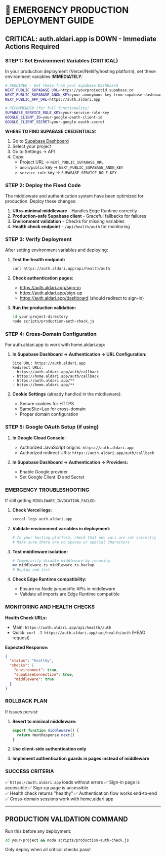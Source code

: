 # 🚨 EMERGENCY PRODUCTION DEPLOYMENT GUIDE

## CRITICAL: auth.aldari.app is DOWN - Immediate Actions Required

### **STEP 1: Set Environment Variables (CRITICAL)**

In your production deployment (Vercel/Netlify/hosting platform), set these environment variables **IMMEDIATELY**:

```bash
# REQUIRED - Get these from your Supabase Dashboard
NEXT_PUBLIC_SUPABASE_URL=https://yourprojectid.supabase.co
NEXT_PUBLIC_SUPABASE_ANON_KEY=your-anonymous-key-from-supabase-dashboard
NEXT_PUBLIC_APP_URL=https://auth.aldari.app

# RECOMMENDED (for full functionality)
SUPABASE_SERVICE_ROLE_KEY=your-service-role-key
GOOGLE_CLIENT_ID=your-google-oauth-client-id
GOOGLE_CLIENT_SECRET=your-google-oauth-secret
```

**WHERE TO FIND SUPABASE CREDENTIALS:**
1. Go to [Supabase Dashboard](https://app.supabase.com)
2. Select your project
3. Go to Settings → API
4. Copy:
   - Project URL → `NEXT_PUBLIC_SUPABASE_URL`
   - `anon/public` key → `NEXT_PUBLIC_SUPABASE_ANON_KEY`
   - `service_role` key → `SUPABASE_SERVICE_ROLE_KEY`

### **STEP 2: Deploy the Fixed Code**

The middleware and authentication system have been optimized for production. Deploy these changes:

1. **Ultra-minimal middleware** - Handles Edge Runtime correctly
2. **Production-safe Supabase client** - Graceful fallbacks for failures
3. **Environment validation** - Checks for missing variables
4. **Health check endpoint** - `/api/health/auth` for monitoring

### **STEP 3: Verify Deployment**

After setting environment variables and deploying:

1. **Test the health endpoint:**
   ```bash
   curl https://auth.aldari.app/api/health/auth
   ```

2. **Check authentication pages:**
   - https://auth.aldari.app/sign-in
   - https://auth.aldari.app/sign-up
   - https://auth.aldari.app/dashboard (should redirect to sign-in)

3. **Run the production validation:**
   ```bash
   cd your-project-directory
   node scripts/production-auth-check.js
   ```

### **STEP 4: Cross-Domain Configuration**

For auth.aldari.app to work with home.aldari.app:

1. **In Supabase Dashboard → Authentication → URL Configuration:**
   ```
   Site URL: https://auth.aldari.app
   Redirect URLs:
   - https://auth.aldari.app/auth/callback
   - https://home.aldari.app/auth/callback
   - https://auth.aldari.app/**
   - https://home.aldari.app/**
   ```

2. **Cookie Settings** (already handled in the middleware):
   - Secure cookies for HTTPS
   - SameSite=Lax for cross-domain
   - Proper domain configuration

### **STEP 5: Google OAuth Setup (if using)**

1. **In Google Cloud Console:**
   - Authorized JavaScript origins: `https://auth.aldari.app`
   - Authorized redirect URIs: `https://auth.aldari.app/auth/callback`

2. **In Supabase Dashboard → Authentication → Providers:**
   - Enable Google provider
   - Set Google Client ID and Secret

### **EMERGENCY TROUBLESHOOTING**

If still getting `MIDDLEWARE_INVOCATION_FAILED`:

1. **Check Vercel logs:**
   ```bash
   vercel logs auth.aldari.app
   ```

2. **Validate environment variables in deployment:**
   ```bash
   # In your hosting platform, check that env vars are set correctly
   # Make sure there are no spaces or special characters
   ```

3. **Test middleware isolation:**
   ```bash
   # Temporarily disable middleware by renaming
   mv middleware.ts middleware.ts.backup
   # Deploy and test
   ```

4. **Check Edge Runtime compatibility:**
   - Ensure no Node.js-specific APIs in middleware
   - Validate all imports are Edge Runtime compatible

### **MONITORING AND HEALTH CHECKS**

**Health Check URLs:**
- Main: `https://auth.aldari.app/api/health/auth`
- Quick: `curl -I https://auth.aldari.app/api/health/auth` (HEAD request)

**Expected Response:**
```json
{
  "status": "healthy",
  "checks": {
    "environment": true,
    "supabaseConnection": true,
    "middleware": true
  }
}
```

### **ROLLBACK PLAN**

If issues persist:

1. **Revert to minimal middleware:**
   ```typescript
   export function middleware() {
     return NextResponse.next()
   }
   ```

2. **Use client-side authentication only**
3. **Implement authentication guards in pages instead of middleware**

### **SUCCESS CRITERIA**

✅ `https://auth.aldari.app` loads without errors
✅ Sign-in page is accessible
✅ Sign-up page is accessible  
✅ Health check returns "healthy"
✅ Authentication flow works end-to-end
✅ Cross-domain sessions work with home.aldari.app

---

## PRODUCTION VALIDATION COMMAND

Run this before any deployment:
```bash
cd your-project && node scripts/production-auth-check.js
```

Only deploy when all critical checks pass!
